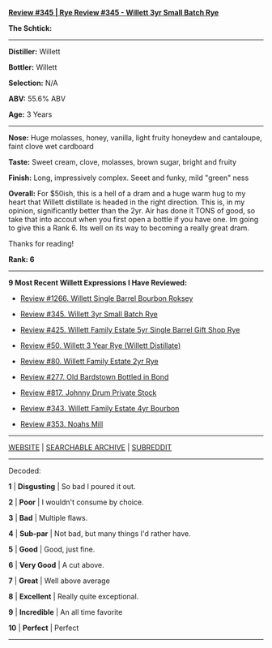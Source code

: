 
[**Review #345 | Rye Review #345 - Willett 3yr Small Batch Rye**]( https://t8ke.review/review-345-willett-3yr-rye-smb/)

**The Schtick:** 

-----

**Distiller:** Willett

**Bottler:** Willett

**Selection:** N/A

**ABV:** 55.6% ABV

**Age:** 3 Years 

-----

**Nose:**  Huge molasses, honey, vanilla, light fruity honeydew and cantaloupe, faint clove wet cardboard

**Taste:** Sweet cream, clove, molasses, brown sugar, bright and fruity

**Finish:** Long, impressively complex. Seeet and funky, mild "green" ness

**Overall:** For $50ish, this is a hell of a dram and a huge warm hug to my heart that Willett distillate is headed in the right direction. This is, in my opinion, significantly better than the 2yr. Air has done it TONS of good, so take that into accout when you first open a bottle if you have one. Im going to give this a Rank 6. Its well on its way to becoming a really great dram.

Thanks for reading!

**Rank: 6**

----- 

**9 Most Recent Willett Expressions I Have Reviewed:** 

- [Review #1266. Willett Single Barrel Bourbon Roksey]( https://t8ke.review/review-1266-willett-single-barrel-bourbon-roksey) 

- [Review #345. Willett 3yr Small Batch Rye]( https://t8ke.review/review-345-willett-3yr-rye-smb/) 

- [Review #425. Willett Family Estate 5yr Single Barrel Gift Shop Rye]( https://t8ke.review/review-425-willett-family-estate-single-barrel-5yr-gift-shop-rye/) 

- [Review #50. Willett 3 Year Rye (Willett Distillate)]( https://t8ke.review/review-50-willett-3yr-willett-distillate-rye/) 

- [Review #80. Willett Family Estate 2yr Rye]( https://t8ke.review/review-80-willett-family-estate-2yr-rye/) 

- [Review #277. Old Bardstown Bottled in Bond]( https://t8ke.review/review-277-old-bardstown-bottled-in-bond-willett-re-review/) 

- [Review #817. Johnny Drum Private Stock]( https://t8ke.review/review-817-johnny-drum-private-stock/) 

- [Review #343. Willett Family Estate 4yr Bourbon]( https://t8ke.review/review-343-willett-family-estate-4yr-bourbon/) 

- [Review #353. Noahs Mill]( https://t8ke.review/review-353-noahs-mill/) 

-----

[WEBSITE](https://t8ke.review) | [SEARCHABLE ARCHIVE](https://t8ke.review/review-archive/) | [SUBREDDIT](https://reddit.com/r/t8kereviews)

-----

Decoded:

**1** | **Disgusting** | So bad I poured it out.

**2** | **Poor** | I wouldn't consume by choice.

**3** | **Bad** | Multiple flaws.

**4** | **Sub-par** | Not bad, but many things I'd rather have.

**5** | **Good** | Good, just fine.

**6** | **Very Good** | A cut above.

**7** | **Great** | Well above average

**8** | **Excellent** | Really quite exceptional.

**9** | **Incredible** | An all time favorite

**10** | **Perfect** | Perfect

----

